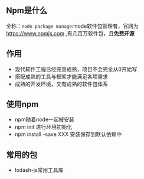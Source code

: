 ## Npm是什么

全称：`node package manager`node软件包管理者，官网为 https://www.npmjs.com ,有几百万软件包，且**免费开源**



## 作用

- 现代软件工程已经完善成熟，项目不会完全从0开始写
- 搭配成熟的工具与框架才能满足各项需求
- 成熟的开发环境，又有成熟的软件包体系

## 使用npm

- npm随着node一起被安装
- npm init 进行环境初始化
- npm install -save XXX 安装保存到默认依赖中

## 常用的包

- lodash-js常用工具库
